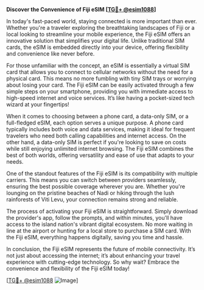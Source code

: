 **Discover the Convenience of Fiji eSIM [[TG💪+ @esim1088](https://t.me/s/esim1088)]**

In today's fast-paced world, staying connected is more important than ever. Whether you're a traveler exploring the breathtaking landscapes of Fiji or a local looking to streamline your mobile experience, the Fiji eSIM offers an innovative solution that simplifies your digital life. Unlike traditional SIM cards, the eSIM is embedded directly into your device, offering flexibility and convenience like never before.

For those unfamiliar with the concept, an eSIM is essentially a virtual SIM card that allows you to connect to cellular networks without the need for a physical card. This means no more fumbling with tiny SIM trays or worrying about losing your card. The Fiji eSIM can be easily activated through a few simple steps on your smartphone, providing you with immediate access to high-speed internet and voice services. It’s like having a pocket-sized tech wizard at your fingertips!

When it comes to choosing between a phone card, a data-only SIM, or a full-fledged eSIM, each option serves a unique purpose. A phone card typically includes both voice and data services, making it ideal for frequent travelers who need both calling capabilities and internet access. On the other hand, a data-only SIM is perfect if you're looking to save on costs while still enjoying unlimited internet browsing. The Fiji eSIM combines the best of both worlds, offering versatility and ease of use that adapts to your needs.

One of the standout features of the Fiji eSIM is its compatibility with multiple carriers. This means you can switch between providers seamlessly, ensuring the best possible coverage wherever you are. Whether you're lounging on the pristine beaches of Nadi or hiking through the lush rainforests of Viti Levu, your connection remains strong and reliable.

The process of activating your Fiji eSIM is straightforward. Simply download the provider's app, follow the prompts, and within minutes, you'll have access to the island nation's vibrant digital ecosystem. No more waiting in line at the airport or hunting for a local store to purchase a SIM card. With the Fiji eSIM, everything happens digitally, saving you time and hassle.

In conclusion, the Fiji eSIM represents the future of mobile connectivity. It’s not just about accessing the internet; it’s about enhancing your travel experience with cutting-edge technology. So why wait? Embrace the convenience and flexibility of the Fiji eSIM today! 

[[TG💪+ @esim1088](https://t.me/s/esim1088) ![Image](https://i.postimg.cc/Y0z9fWf4/image.png)]